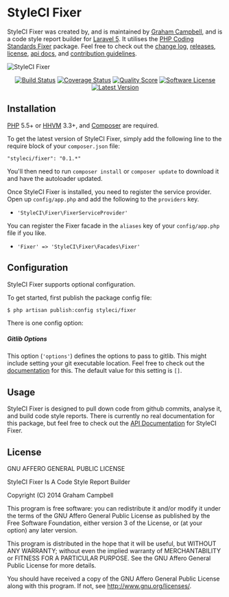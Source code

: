 StyleCI Fixer
=============

StyleCI Fixer was created by, and is maintained by [Graham Campbell](https://github.com/GrahamCampbell), and is a code style report builder for [Laravel 5](http://laravel.com). It utilises the [PHP Coding Standards Fixer](https://github.com/FriendsOfPHP/PHP-CS-Fixer) package. Feel free to check out the [change log](CHANGELOG.md), [releases](https://github.com/StyleCI/Fixer/releases), [license](LICENSE.md), [api docs](http://docs.grahamjcampbell.co.uk), and [contribution guidelines](CONTRIBUTING.md).

![StyleCI Fixer](https://cloud.githubusercontent.com/assets/2829600/5062952/c2a779c6-6dca-11e4-9fe2-24596822f7a8.PNG)

<p align="center">
<a href="https://travis-ci.org/StyleCI/Fixer"><img src="https://img.shields.io/travis/StyleCI/Fixer/master.svg?style=flat-square" alt="Build Status"></img></a>
<a href="https://scrutinizer-ci.com/g/StyleCI/Fixer/code-structure"><img src="https://img.shields.io/scrutinizer/coverage/g/StyleCI/Fixer.svg?style=flat-square" alt="Coverage Status"></img></a>
<a href="https://scrutinizer-ci.com/g/StyleCI/Fixer"><img src="https://img.shields.io/scrutinizer/g/StyleCI/Fixer.svg?style=flat-square" alt="Quality Score"></img></a>
<a href="LICENSE.md"><img src="https://img.shields.io/badge/license-AGPL%203.0-brightgreen.svg?style=flat-square" alt="Software License"></img></a>
<a href="https://github.com/StyleCI/Fixer/releases"><img src="https://img.shields.io/github/release/StyleCI/Fixer.svg?style=flat-square" alt="Latest Version"></img></a>
</p>


## Installation

[PHP](https://php.net) 5.5+ or [HHVM](http://hhvm.com) 3.3+, and [Composer](https://getcomposer.org) are required.

To get the latest version of StyleCI Fixer, simply add the following line to the require block of your `composer.json` file:

```
"styleci/fixer": "0.1.*"
```

You'll then need to run `composer install` or `composer update` to download it and have the autoloader updated.

Once StyleCI Fixer is installed, you need to register the service provider. Open up `config/app.php` and add the following to the `providers` key.

* `'StyleCI\Fixer\FixerServiceProvider'`

You can register the Fixer facade in the `aliases` key of your `config/app.php` file if you like.

* `'Fixer' => 'StyleCI\Fixer\Facades\Fixer'`


## Configuration

StyleCI Fixer supports optional configuration.

To get started, first publish the package config file:

```bash
$ php artisan publish:config styleci/fixer
```

There is one config option:

##### Gitlib Options

This option (`'options'`) defines the options to pass to gitlib. This might include setting your git executable location. Feel free to check out the [documentation](http://gitonomy.com/doc/gitlib/master/api/repository/#repository-options) for this. The default value for this setting is `[]`.


## Usage

StyleCI Fixer is designed to pull down code from github commits, analyse it, and build code style reports. There is currently no real documentation for this package, but feel free to check out the [API Documentation](http://docs.grahamjcampbell.co.uk) for StyleCI Fixer.


## License

GNU AFFERO GENERAL PUBLIC LICENSE

StyleCI Fixer Is A Code Style Report Builder

Copyright (C) 2014  Graham Campbell

This program is free software: you can redistribute it and/or modify
it under the terms of the GNU Affero General Public License as published by
the Free Software Foundation, either version 3 of the License, or
(at your option) any later version.

This program is distributed in the hope that it will be useful,
but WITHOUT ANY WARRANTY; without even the implied warranty of
MERCHANTABILITY or FITNESS FOR A PARTICULAR PURPOSE.  See the
GNU Affero General Public License for more details.

You should have received a copy of the GNU Affero General Public License
along with this program.  If not, see <http://www.gnu.org/licenses/>.
